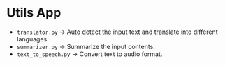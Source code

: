 # Utils App

- ` translator.py ` -> Auto detect the input text and translate into different languages.    
- ` summarizer.py ` -> Summarize the input contents.
- ` text_to_speech.py ` -> Convert text to audio format.
